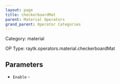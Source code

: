```yaml
---
layout: page
title: checkerboardMat
parent: Material Operators
grand_parent: Operator Categories
---
```


Category: material

OP Type: raytk.operators.material.checkerboardMat

## Parameters

* `Enable` -
